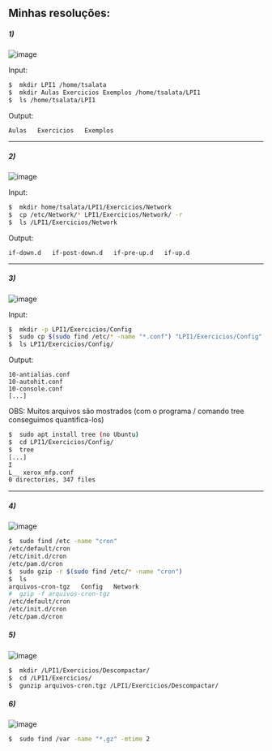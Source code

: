 ## Minhas resoluções:

##### 1)

![image](https://user-images.githubusercontent.com/83923976/186947678-fee99ea5-95b9-40f9-a426-7cf5f3f4ad15.png)

Input:
```bash
$  mkdir LPI1 /home/tsalata 
$  mkdir Aulas Exercicios Exemplos /home/tsalata/LPI1 
$  ls /home/tsalata/LPI1
```
Output:
```
Aulas   Exercicios   Exemplos
```

_______________________________________________________________________________________________________________________________________________________________________

##### 2)

![image](https://user-images.githubusercontent.com/83923976/186947696-f8825903-fbf8-4400-beef-eecd6e0dd192.png)

Input:
```bash
$  mkdir home/tsalata/LPI1/Exercicios/Network
$  cp /etc/Network/* LPI1/Exercicios/Network/ -r
$  ls /LPI1/Exercicios/Network
```

Output:
```
if-down.d   if-post-down.d   if-pre-up.d   if-up.d
```

_______________________________________________________________________________________________________________________________________________________________________

##### 3)

![image](https://user-images.githubusercontent.com/83923976/186947774-5323397d-9bcf-4de1-93c5-dae59dcde5f4.png)

Input:
```bash
$  mkdir -p LPI1/Exercicios/Config
$  sudo cp $(sudo find /etc/* -name "*.conf") "LPI1/Exercicios/Config"
$  ls LPI1/Exercicios/Config/
```

Output:
```
10-antialias.conf
10-autohit.conf
10-console.conf
[...]
```
OBS: Muitos arquivos são mostrados (com o programa / comando tree conseguimos quantifica-los)
```bash
$  sudo apt install tree (no Ubuntu)
$  cd LPI1/Exercicios/Config/
$  tree 
[...]
I
L__ xerox_mfp.conf
0 directories, 347 files
```
_______________________________________________________________________________________________________________________________________________________________________


##### 4)

![image](https://user-images.githubusercontent.com/83923976/186947793-251e21d4-02bd-4985-abcc-af4e690151c9.png)

```bash
$  sudo find /etc -name "cron"
/etc/default/cron
/etc/init.d/cron
/etc/pam.d/cron
$  sudo gzip -r $(sudo find /etc/* -name "cron")
$  ls
arquivos-cron-tgz   Config   Network
#  gzip -f arquivos-cron-tgz
/etc/default/cron
/etc/init.d/cron
/etc/pam.d/cron
```

##### 5)

![image](https://user-images.githubusercontent.com/83923976/186947838-0910fd9f-9ee7-43ed-bbc2-4f0486d2566b.png)

```bash
$  mkdir /LPI1/Exercicios/Descompactar/
$  cd /LPI1/Exercicios/
$  gunzip arquivos-cron.tgz /LPI1/Exercicios/Descompactar/
```

##### 6)

![image](https://user-images.githubusercontent.com/83923976/186947860-743c1972-11f3-4db1-919b-0ed48381f9b9.png)

```bash
$  sudo find /var -name "*.gz" -mtime 2
```
